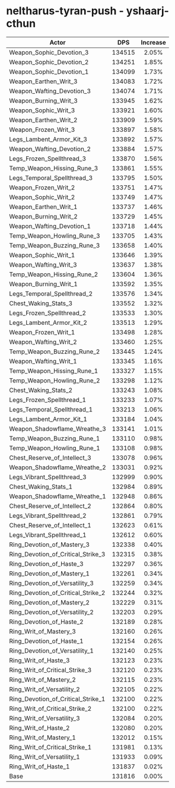 # neltharus-tyran-push - yshaarj-cthun
| Actor | DPS | Increase |
|---|:---:|:---:|
|Weapon_Sophic_Devotion_3|134515|2.05%|
|Weapon_Sophic_Devotion_2|134251|1.85%|
|Weapon_Sophic_Devotion_1|134099|1.73%|
|Weapon_Earthen_Writ_3|134083|1.72%|
|Weapon_Wafting_Devotion_3|134074|1.71%|
|Weapon_Burning_Writ_3|133945|1.62%|
|Weapon_Sophic_Writ_3|133921|1.60%|
|Weapon_Earthen_Writ_2|133909|1.59%|
|Weapon_Frozen_Writ_3|133897|1.58%|
|Legs_Lambent_Armor_Kit_3|133892|1.57%|
|Weapon_Wafting_Devotion_2|133884|1.57%|
|Legs_Frozen_Spellthread_3|133870|1.56%|
|Temp_Weapon_Hissing_Rune_3|133861|1.55%|
|Legs_Temporal_Spellthread_3|133795|1.50%|
|Weapon_Frozen_Writ_2|133751|1.47%|
|Weapon_Sophic_Writ_2|133749|1.47%|
|Weapon_Earthen_Writ_1|133737|1.46%|
|Weapon_Burning_Writ_2|133729|1.45%|
|Weapon_Wafting_Devotion_1|133718|1.44%|
|Temp_Weapon_Howling_Rune_3|133705|1.43%|
|Temp_Weapon_Buzzing_Rune_3|133658|1.40%|
|Weapon_Sophic_Writ_1|133646|1.39%|
|Weapon_Wafting_Writ_3|133637|1.38%|
|Temp_Weapon_Hissing_Rune_2|133604|1.36%|
|Weapon_Burning_Writ_1|133592|1.35%|
|Legs_Temporal_Spellthread_2|133576|1.34%|
|Chest_Waking_Stats_3|133552|1.32%|
|Legs_Frozen_Spellthread_2|133533|1.30%|
|Legs_Lambent_Armor_Kit_2|133513|1.29%|
|Weapon_Frozen_Writ_1|133498|1.28%|
|Weapon_Wafting_Writ_2|133460|1.25%|
|Temp_Weapon_Buzzing_Rune_2|133445|1.24%|
|Weapon_Wafting_Writ_1|133345|1.16%|
|Temp_Weapon_Hissing_Rune_1|133327|1.15%|
|Temp_Weapon_Howling_Rune_2|133298|1.12%|
|Chest_Waking_Stats_2|133243|1.08%|
|Legs_Frozen_Spellthread_1|133233|1.07%|
|Legs_Temporal_Spellthread_1|133213|1.06%|
|Legs_Lambent_Armor_Kit_1|133184|1.04%|
|Weapon_Shadowflame_Wreathe_3|133141|1.01%|
|Temp_Weapon_Buzzing_Rune_1|133110|0.98%|
|Temp_Weapon_Howling_Rune_1|133108|0.98%|
|Chest_Reserve_of_Intellect_3|133078|0.96%|
|Weapon_Shadowflame_Wreathe_2|133031|0.92%|
|Legs_Vibrant_Spellthread_3|132999|0.90%|
|Chest_Waking_Stats_1|132984|0.89%|
|Weapon_Shadowflame_Wreathe_1|132948|0.86%|
|Chest_Reserve_of_Intellect_2|132864|0.80%|
|Legs_Vibrant_Spellthread_2|132861|0.79%|
|Chest_Reserve_of_Intellect_1|132623|0.61%|
|Legs_Vibrant_Spellthread_1|132612|0.60%|
|Ring_Devotion_of_Mastery_3|132338|0.40%|
|Ring_Devotion_of_Critical_Strike_3|132315|0.38%|
|Ring_Devotion_of_Haste_3|132297|0.36%|
|Ring_Devotion_of_Mastery_1|132261|0.34%|
|Ring_Devotion_of_Versatility_3|132259|0.34%|
|Ring_Devotion_of_Critical_Strike_2|132244|0.32%|
|Ring_Devotion_of_Mastery_2|132229|0.31%|
|Ring_Devotion_of_Versatility_2|132203|0.29%|
|Ring_Devotion_of_Haste_2|132189|0.28%|
|Ring_Writ_of_Mastery_3|132160|0.26%|
|Ring_Devotion_of_Haste_1|132154|0.26%|
|Ring_Devotion_of_Versatility_1|132140|0.25%|
|Ring_Writ_of_Haste_3|132123|0.23%|
|Ring_Writ_of_Critical_Strike_3|132120|0.23%|
|Ring_Writ_of_Mastery_2|132115|0.23%|
|Ring_Writ_of_Versatility_2|132105|0.22%|
|Ring_Devotion_of_Critical_Strike_1|132100|0.22%|
|Ring_Writ_of_Critical_Strike_2|132100|0.22%|
|Ring_Writ_of_Versatility_3|132084|0.20%|
|Ring_Writ_of_Haste_2|132080|0.20%|
|Ring_Writ_of_Mastery_1|132012|0.15%|
|Ring_Writ_of_Critical_Strike_1|131981|0.13%|
|Ring_Writ_of_Versatility_1|131933|0.09%|
|Ring_Writ_of_Haste_1|131837|0.02%|
|Base|131816|0.00%|

